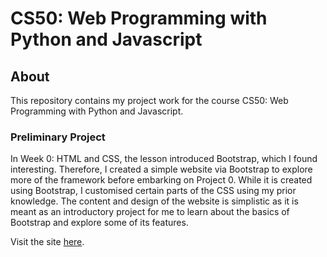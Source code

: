 # CS50: Web Programming with Python and Javascript
## About
This repository contains my project work for the course CS50: Web Programming with Python and Javascript.
### Preliminary Project
In Week 0: HTML and CSS, the lesson introduced Bootstrap, which I found interesting. Therefore, I created a simple website via Bootstrap to explore more of the framework before embarking on Project 0. While it is created using Bootstrap, I customised certain parts of the CSS using my prior knowledge. The content and design of the website is simplistic as it is meant as an introductory project for me to learn about the basics of Bootstrap and explore some of its features.

Visit the site [here](https://candid-entremet-0cc21c.netlify.app/).
